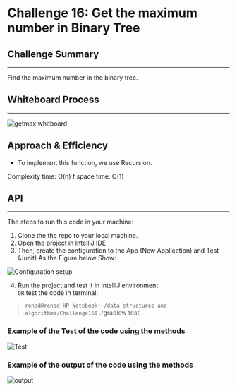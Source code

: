 # Challenge 16: Get the maximum number in Binary Tree

## Challenge Summary

---
Find the maximum number in the binary tree.

## Whiteboard Process

---

![getmax whitboard](https://i.ibb.co/0sF2Jhj/Screenshot-from-2022-03-30-21-19-43.png)

## Approach & Efficiency

- To implement this function, we use Recursion.

Complexity time: O(n) f
space time: O(1)

## API

---
<!-- Show how to run your code, and examples of it in action -->

The steps to run this code in your machine:  

1. Clone the the repo to your local machine.  
2. Open the project in IntelliJ IDE
3. Then, create the configuration to the App (New Application) and Test (Junit) As the Figure below Show:

![Configuration setup](https://i.ibb.co/cJ6kNWs/Screenshot-from-2022-03-06-14-59-53.png)

4. Run the project and test it in intelliJ environment  
 `OR`
test the code in terminal:

> `renad@renad-HP-Notebook:~/data-structures-and-algorithms/Challenge16$` ./gradlew test  

### Example of the Test of the code using the methods

![Test](https://i.ibb.co/yVtH6rW/Screenshot-from-2022-03-30-21-31-50.png)

### Example of the output of the code using the methods

![output](https://i.ibb.co/dPWq2Tm/Screenshot-from-2022-03-30-21-30-55.png)
